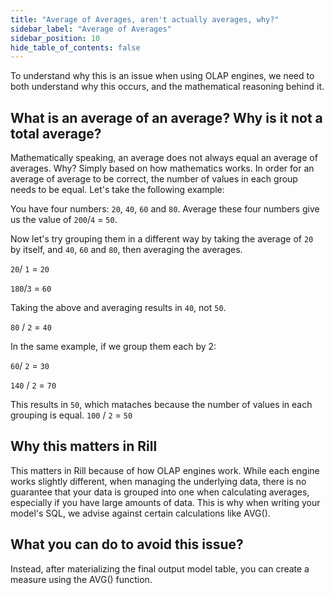 ```yaml
---
title: "Average of Averages, aren't actually averages, why?"
sidebar_label: "Average of Averages"
sidebar_position: 10
hide_table_of_contents: false
---
```

To understand why this is an issue when using OLAP engines, we need to both understand why this occurs, and the mathematical reasoning behind it.

## What is an average of an average? Why is it not a total average?

Mathematically speaking, an average does not always equal an average of averages. Why?
Simply based on how mathematics works. In order for an average of average to be correct, the number of values in each group needs to be equal. Let's take the following example:

You have four numbers: `20`, `40`, `60` and `80`. Average these four numbers give us the value of `200`/`4` = `50`. 

Now let's try grouping them in a different way by taking the average of `20` by itself, and `40`, `60` and `80`, then averaging the averages.

`20`/ `1` = `20`

`180`/`3` = `60`

Taking the above and averaging results in `40`, not `50`.

`80` / `2` = `40`

In the same example, if we group them each by 2:

`60`/ `2` = `30`

`140` / `2` = `70`

This results in `50`, which mataches because the number of values in each grouping is equal.
`100` / `2` = `50`

## Why this matters in Rill
This matters in Rill because of how OLAP engines work. While each engine works slightly different, when managing the underlying data, there is no guarantee that your data is grouped into one when calculating averages, especially if you have large amounts of data. This is why when writing your model's SQL, we advise against certain calculations like AVG().



## What you can do to avoid this issue? 
Instead, after materializing the final output model table, you can create a measure using the AVG() function.



